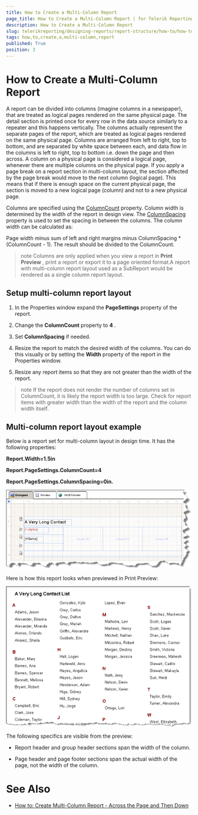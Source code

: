 ```yaml
---
title: How to Create a Multi-Column Report
page_title: How to Create a Multi-Column Report | for Telerik Reporting Documentation
description: How to Create a Multi-Column Report
slug: telerikreporting/designing-reports/report-structure/how-to/how-to-create-a-multi-column-report
tags: how,to,create,a,multi-column,report
published: True
position: 3
---
```


# How to Create a Multi-Column Report



A report can be divided into columns (imagine columns in a newspaper), that are treated as logical pages rendered on the same physical page.      	The detail section is printed once for every row in the data source similarly to a repeater and this happens vertically. The columns actually      	represent the separate pages of the report, which are treated as logical pages rendered on the same physical page. Columns are      	arranged from left to right, top to bottom, and are separated by white space between each, and data flow in the columns is left to right, top to      	bottom i.e. down the page and then across. A column on a physical page is considered a logical page, whenever there are multiple columns on the physical page. If you apply a page break     	on a report section in multi-column layout, the section affected by the page break would move to the next column (logical page). This means that if      	there is enough space on the current physical page, the section is moved to a new logical page (column) and not to a new physical page.     	

Columns are specified using the [ColumnCount](/reporting/api/Telerik.Reporting.DetailSection#Telerik_Reporting_DetailSection_ColumnCount) property.      	Column width is determined by the width of the report in design view. The [ColumnSpacing](/reporting/api/Telerik.Reporting.DetailSection#Telerik_Reporting_DetailSection_ColumnSpacing)      	property is used to set the spacing in between the columns. The column width can be calculated as:

Page width minus sum of left and right margins minus ColumnSpacing * (ColumnCount - 1). The result should be divided to the ColumnCount.

>note Columns are only applied when you view a report in  __Print Preview__ , print a report or export it to a page oriented format.A report with multi-column report layout used as a SubReport would be rendered as a single column report layout.


## Setup multi-column report layout

1. In the Properties window expand the __PageSettings__ property of the report.

1. Change the __ColumnCount__ property to __4__ .

1. Set __ColumnSpacing__ if needed.

1. Resize the report to match the desired width of the columns. You can do this visually or by setting the __Width__ property of the report in the Properties window.

1. Resize any report items so that they are not greater than the width of the report.

>note If the report does not render the number of columns set in ColumnCount, it is likely the report width is too large. 			Check for report items with greater width than the width of the report and the column width itself.         	


## Multi-column report layout example

Below is a report set for multi-column layout in design time. It has the following properties:

__Report.Width=1.5in__

__Report.PageSettings.ColumnCount=4__

__Report.PageSettings.ColumnSpacing=0in.__

  

  ![](images/ReportMultiColumnA.png)

Here is how this report looks when previewed in Print Preview:

  

  ![](images/ReportMultiColumnB.png)

The following specifics are visible from the preview:

* Report header and group header sections span the width of the column.

* Page header and page footer sections span the actual width of the page, not the width of the column.

# See Also


 * [How to: Create Multi-Column Report - Across the Page and Then Down](http://www.telerik.com/support/kb/reporting/details/how-to-create-multi-column-report---across-the-page-and-then-down)
